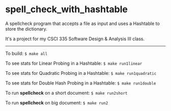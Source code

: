 # spell_check_with_hashtable


A spellcheck program that accepts a file as input and uses a Hashtable to store the dictionary.

It's a project for my CSCI 335 Software Design & Analysis III class.


---

To build: `$ make all`

To see stats for Linear Probing in a Hashtable: `$ make run1linear` 

To see stats for Quadratic Probing in a Hashtable: `$ make run1quadratic`

To see stats for Double Hash Probing in a Hashtable: `$ make run1double` 

To run **spellcheck** on a short document: 
 `$ make run2short` 

To run **spellcheck** on big document:
 `$ make run2`

